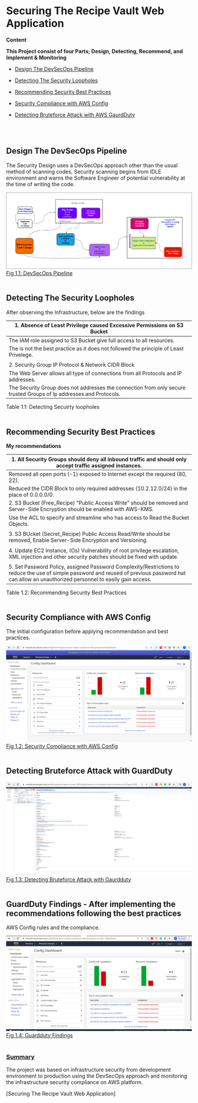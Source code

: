 # Securing The Recipe Vault Web Application

**Content**

**This Project consist of four Parts; Design, Detecting, Recommend, and Implement & Monitoring**


* [Design The DevSecOps Pipeline](https://github.com/eedygreen/Securing-the-Recipe-Vault-Web-Application/blob/master/DevSecOpsPipeline.png)

* [Detecting The Security Loopholes](https://github.com/eedygreen/Securing-the-Recipe-Vault-Web-Application/blob/master/E1T4.txt)

* [Recommending Security Best Practices](https://github.com/eedygreen/Securing-the-Recipe-Vault-Web-Application/blob/master/E2T2.txt)

* [Security Compliance with AWS Config](https://github.com/eedygreen/Securing-the-Recipe-Vault-Web-Application/blob/master/E2T2_config.png)

* [Detecting Bruteforce Attack with AWS GaurdDuty]()


<br><br/>
## Design The DevSecOps Pipeline

The Security Design uses a DevSecOps approach other than the usual method of scanning codes, Security scanning begins from IDLE environment and warns the Software Engineer of potential vulnerability at the time of writing the code.

![](https://github.com/eedygreen/Securing-the-Recipe-Vault-Web-Application/blob/master/DevSecOpsPipeline.png)
[Fig 1.1: DevSecOps Pipeline](https://github.com/eedygreen/Securing-the-Recipe-Vault-Web-Application/blob/master/DevSecOpsPipeline.png)
<br><br/>


## Detecting The Security Loopholes

After observing the Infrastructure, below are the findings

| 1. Absence of Least Privilege caused Excessive Permissions on S3 Bucket |
| ------------------------------------------------------------ |
| The IAM role assigned to S3 Bucket give full access to all resources. |
| The is not the best practice as it does not followed the principle of Least Privelege. |
|                                                              |
| 2. Security Group IP Protocol & Network CIDR Block           |
| The Web Server allows all type of connections from all Protocols and IP addresses. |
| The Security Group does not addresses the connection from only secure trusted Groups of Ip addresses and Protocols. |

<details class="details-reset details-overlay details-overlay-dark" id="jumpto-line-details-dialog" style="box-sizing: border-box; display: block;"><summary data-hotkey="l" aria-label="Jump to line" role="button" style="box-sizing: border-box; display: list-item; cursor: pointer; list-style: none;"></summary></details>
Table 1.1: Detecting Secuirty loopholes
<br><br/>

## Recommending Security Best Practices

**My recommendations**

| 1. All Security Groups should deny all inbound traffic and should only accept traffic assigned instances. |
| ------------------------------------------------------------ |
| Removed all open ports (-1) exposed to Internet except the required (80, 22). |
| Reduced the CIDR Block to only required addresses (10.2.12.0/24) in the place of 0.0.0.0/0. |
| 2. S3 Bucket (Free_Recipe) "Public Access Write" should be removed and Server-Side Encryption should be enabled with AWS-KMS. |
| Use the ACL to specify and streamline who has access to Read the Bucket Objects. |
|                                                              |
| 3. S3 BUcket (Secret_Recipe) Public Access Read/Write should be removed, Enable Server-Side Encryption and Versioning. |
|                                                              |
| 4. Update EC2 Instance, (Os) Vulnerability of root privilege escalation, XML injection and other security patches should be fixed with update. |
|                                                              |
| 5. Set Password Policy, assigned Password Complexity/Restrictions to reduce the use of simple password and reused of previous password hat can allow an unauthorized personnel to easily gain access. |

<details class="details-reset details-overlay details-overlay-dark" id="jumpto-line-details-dialog" style="box-sizing: border-box; display: block;"><summary data-hotkey="l" aria-label="Jump to line" role="button" style="box-sizing: border-box; display: list-item; cursor: pointer; list-style: none;"></summary></details>
Table 1.2: Recommending Security Best Practices
<br><br/>

## Security Compliance with AWS Config

 The initial configuration before applying recommendation and best practices.

![](https://github.com/eedygreen/Securing-the-Recipe-Vault-Web-Application/blob/master/E2T2_config.png)
[Fig 1.2: Security Compliance with AWS Config](https://github.com/eedygreen/Securing-the-Recipe-Vault-Web-Application/blob/master/E2T2_config.png)
<br><br/>

## Detecting Bruteforce Attack with GuardDuty

![](https://github.com/eedygreen/Securing-the-Recipe-Vault-Web-Application/blob/master/E3T1_guardduty.png)
[Fig 1.3: Detecting Bruteforce Attack with Gaurdduty](https://github.com/eedygreen/Securing-the-Recipe-Vault-Web-Application/blob/master/E3T1_guardduty.png)
<br><br/>

## GuardDuty Findings - After implementing the recommendations following the best practices

AWS Config rules and the compliance.

![](https://github.com/eedygreen/Securing-the-Recipe-Vault-Web-Application/blob/master/E4T3_config.png)
[Fig 1.4: Guardduty Findings](https://github.com/eedygreen/Securing-the-Recipe-Vault-Web-Application/blob/master/E4T3_config.png)
<br><br/>

### [Summary](https://github.com/eedygreen/Securing-the-Recipe-Vault-Web-Application)

The project was based on infrastructure security from development environment to production using the DevSecOps approach and monitoring the infrastructure security compliance on AWS platform.



[Securing The Recipe Vault Web Application]
